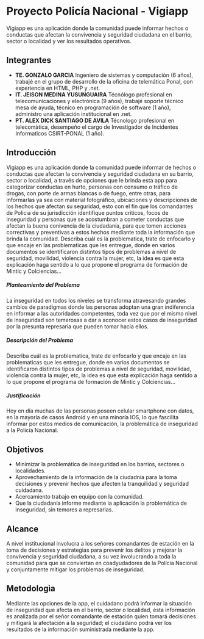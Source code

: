 # Proyecto Policía Nacional - Vigiapp

Vigiapp es una aplicación donde la comunidad puede informar hechos o conductas que afectan la convivencia y seguridad ciudadana en el barrio, sector o localidad y ver los resultados operativos.

## Integrantes

- **TE. GONZALO GARCIA** Ingeniero de sistemas y computación (6 años), trabajé en el grupo de desarrollo de la oficina de telemática Ponal, con experiencia en HTML, PHP y .net.
- **IT. JEISON MEDINA YUSUNGUAIRA** Técnólogo profesional en telecomunicaciones y electrónica (9 años), trabajé soporte técnico mesa de ayuda, técnico en programación de software (1 año), administro una aplicación institucional en .net.
- **PT. ALEX DICK SANTIAGO DE AVILA** Técnologo profesional en telecomàtica, desempeño el cargo de Investigador de Incidentes Informaticos CSIRT-PONAL (1 año). 




## Introducción

Vigiapp es una aplicación donde la comunidad puede informar de hechos o conductas que afectan la convivencia y seguridad ciudadana en su barrio, sector o localidad, a través de opciones que le brinda esta app para categorizar conductas en hurto, personas con consumo o tráfico de drogas, con porte de armas blancas o de fuego, entre otras, para informarlas ya sea con material fotográfico, ubicaciones y descripciones de los hechos que afectan su seguridad, esto con el fin que los comandantes de Policia de su jurisdicción identifique puntos criticos, focos de inseguridad y personas que se acostumbran a cometer conductas que afectan la buena conivencia de la ciudadanía, para que tomen acciones correctivas y preventivas a estos hechos mediante toda la información que brinda la comunidad.
Describa cuál es la problematica, trate de enfocarlo y que encaje en las problematicas que les entregue, donde en varios documentos se identificaron distintos tipos de problemas a nivel de seguridad, movilidad, violencia contra la mujer, etc, la idea es que esta explicación haga sentido a lo que propone el programa de formación de Mintic y Colciencias…



##### Planteamiento del Problema
La inseguridad en todos los niveles se transforma atravesando grandes cambios de paradigmas donde las personas adoptan una gran indiferencia en informar a las autoridades competentes, toda vez que por el mismo nivel de inseguridad son temerosas a dar a aconocer estos casos de inseguridad por la presunta represaria que pueden tomar hacia ellos.

##### Descripción del Problema
Describa cuál es la problematica, trate de enfocarlo y que encaje en las problematicas que les entregue, donde en varios documentos se identificaron distintos tipos de problemas a nivel de seguridad, movilidad, violencia contra la mujer, etc, la idea es que esta explicación haga sentido a lo que propone el programa de formación de Mintic y Colciencias...


##### Justificación
Hoy en día muchas de las personas poseen celular smartphone con datos, en la mayoría de casos Android y en una minoría IOS, lo que fascilita informar por estos medios de comunicación, la problemática de inseguridad a la Policía Nacional.


## Objetivos

+ Minimizar la problemática de inseguridad en los barrios, sectores o localidades.
+ Aprovechamiento de la información de la ciudadnía para la toma decisiones y prevenir hechos que afecten la tranquilidad y seguridad cuidadana.
+ Acercamiento trabajo en equipo con la comunidad.
+ Que la ciudadanía informe mediante la aplicación la problemática de inseguridad, sin temores a represarias.



## Alcance

A nivel institucional involucra a los señores comandantes de estación en la toma de decisiones y estrategias para prevenir los delitos y mejorar la convivencia y seguridad ciudadana, a su vez involucrando a toda la comunidad para que se conviertan en coadyudadores de la Polícia Nacional y conjuntamente mitigar los problemas de inseguridad.


## Metodologìa

Mediante las opciones de la app, el cuidadano podrá informar la situación de inseguridad que afecta en el barrio, sector o localidad, ésta información es analizada por el señor comandante de estación quien tomará decisiones y mitigará la afectación a la seguridad; el ciudadano podrá ver los resultados de la información suministrada mediante la app.



